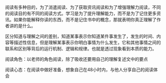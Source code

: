 阅读有多种目的，为了消遣阅读、为了获取资讯阅读和为了增强理解力阅读，不同的阅读目的有不同的阅读方式。学习是为了提升理解能力，而不是为了记住更多资讯。如果你能解释你读的东西，而不是记住书中的概念，那就表明你真正理解了作者讲的是什么。



区分知道与理解之间的差别，知道某事表示你知道某件事发生了，发生的时间、内容等描述性信息，但是理解某事表示你明白事情为什么发生，它和其他事情之间的联系和区别等背后的运行机制、逻辑和规律。也就是透过现象看到本质的能力。





阅读角色：以老师的角色阅读，除了吸收还要用自己的理解复述文中的要点

阅读心态：在阅读中做好准备，想象自己在48小时内，与他人分享自己的阅读体会





















